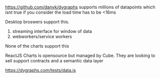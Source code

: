 https://github.com/danvk/dygraphs
supports millions of datapoints which isnt true if you consider the load time has to be <16ms

Desktop broswers support this.

1. streaming interface for window of data
2. webworkers/service workers

None of the charts support this

ReactJS Charts is opensource but managed by Cube. They are looking to sell support contracts and a semantic data layer

https://dygraphs.com/tests/data.js
